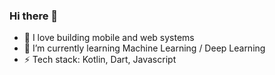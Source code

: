### Hi there 👋

- 🔭 I love building mobile and web systems
- 🌱 I’m currently learning Machine Learning / Deep Learning
- ⚡ Tech stack: Kotlin, Dart, Javascript

